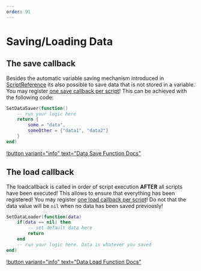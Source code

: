 ```yaml
---
order: 91
---
```


# Saving/Loading Data

## The save callback
Besides the automatic variable saving mechanism introduced in [ScriptReference](./script-reference.md#save-variables) its also possible to save data that is not stored in a variable. You may register <u>one save callback per script</u>! This can be achieved with the following code:
```lua
SetDataSaver(function()
    -- run your logic here
    return {
        some = "data",
        someOther = {"data1", "data2"}
    }
end)
```
[!button variant="info" text="Data Save Function Docs"](/api/functions/data-save-function.md)

## The load callback
The loadcallback is called in order of script execution **AFTER** all scripts have been executed! This allows to ensure that everything has been registered! You may register <u>one load callback per script</u>! Do not that the data value will be `nil` when no data has been saved previously!

```lua
SetDataLoader(function(data)
    if(data == nil) then
        -- set default data here
        return
    end
    -- run your logic here. Data is whatever you saved
end)
```

[!button variant="info" text="Data Load Function Docs"](/api/functions/data-load-function.md)
